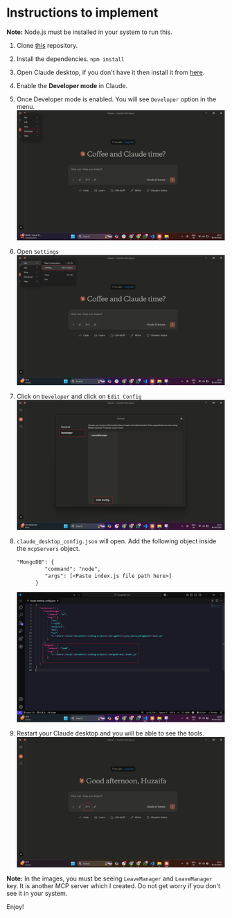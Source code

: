 # Instructions to implement

**Note:** Node.js must be installed in your system to run this.

1. Clone [this](https://github.com/huzaifa621/mongodb-mcp.git) repository.

2. Install the dependencies.
   `npm install`

3. Open Claude desktop, if you don't have it then install it from [here](https://claude.ai/download).

4. Enable the **Developer mode** in Claude.

5. Once Developer mode is enabled. You will see `Developer` option in the menu.
   ![developer_option](https://github.com/huzaifa621/mongodb-mcp/blob/main/resources/developer_option.png?raw=true)

6. Open `Settings`
    ![Settings](https://github.com/huzaifa621/mongodb-mcp/blob/main/resources/settings_option.png?raw=true)

7. Click on `Developer` and click on `Edit Config`
   ![edit_config](https://github.com/huzaifa621/mongodb-mcp/blob/main/resources/edit_config.png?raw=true)

8. `claude_desktop_config.json` will open. Add the following object inside the `mcpServers` object.
   ```text
   "MongoDB": {
            "command": "node",
            "args": [<Paste index.js file path here>]
         }
   ```
   ![MongoDB_server](https://github.com/huzaifa621/mongodb-mcp/blob/main/resources/MongoDB_server.png?raw=true)

9. Restart your Claude desktop and you will be able to see the tools.
   ![tools](https://github.com/huzaifa621/mongodb-mcp/blob/main/resources/tools.png?raw=true)

**Note:** In the images, you must be seeing `LeaveManager` and `LeaveManager` key. It is another MCP server which I created. Do not get worry if you don't see it in your system.

Enjoy!